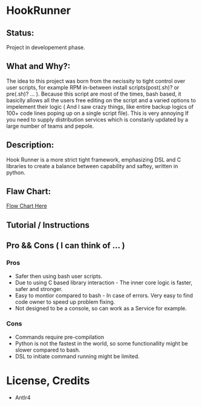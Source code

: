 # HookRunner
## Status:
Project in developement phase.

## What and Why?:
The idea to this project was born from the necissity to tight control over user scripts, for example RPM in-between install scripts(post<Something>(.sh)? or pre<Something>(.sh)? ... ).
Because this script are most of the times, bash based, it basiclly allows all the users free editing on the script and a varied options to impelement their logic ( And I saw crazy things, like entire backup logics of 100+ code lines poping up on a single script file).
This is very annoying If you need to supply distribution services which is constanly updated by a large number of teams and pepole.
  
## Description:
Hook Runner is a more strict tight framework, emphasizing DSL and C libraries to create a balance between capability and saftey, written in python. 

## Flaw Chart:
[Flow Chart Here](https://github.com/eladch156/HookRunner/blob/master/HookRunner.png?raw=true)

  
## Tutorial / Instructions 
<To Be Added>
  
## Pro && Cons ( I can think of ... )
### Pros
- Safer then using bash user scripts.
- Due to using C based library interaction - The inner core logic is faster, safer and stronger.
- Easy to montior compared to bash - In case of errors. Very easy to find code owner to speed up problem fixing.
- Not designed to be a console, so can work as a Service for example.
### Cons
- Commands require pre-compilation
- Python is not the fastest in the world, so some functionallity might be slower compared to bash.
- DSL to initiate command running might be limited.

# License, Credits
- Antlr4
